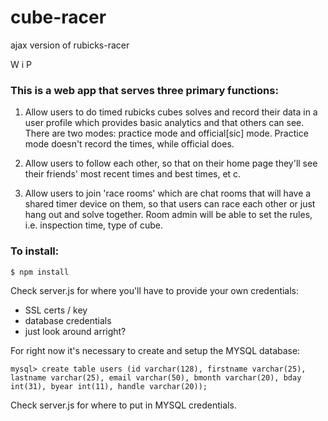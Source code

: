 # cube-racer
ajax version of rubicks-racer

W i P

<h3>This is a web app that serves three primary functions:</h3>

1) Allow users to do timed rubicks cubes solves and record their data in a user profile which provides basic analytics and that others can see.  There are two modes: practice mode and official[sic] mode.  Practice mode doesn't record the times, while official does.

2) Allow users to follow each other, so that on their home page they'll see their friends' most recent times and best times, et c.

3) Allow users to join 'race rooms' which are chat rooms that will have a shared timer device on them, so that users can race each other or just hang out and solve together.  Room admin will be able to set the rules, i.e. inspection time, type of cube.  


<h3>To install:</h3>

`$ npm install`

Check server.js for where you'll have to provide your own credentials:
- SSL certs / key
- database credentials
- just look around arright?


For right now it's necessary to create and setup the MYSQL database:

`mysql> create table users (id varchar(128), firstname varchar(25), lastname varchar(25), email varchar(50), bmonth varchar(20), bday int(31), byear int(11), handle varchar(20));`

Check server.js for where to put in MYSQL credentials.

